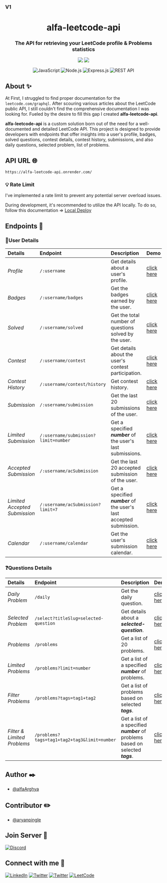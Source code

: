 ### V1

<h1 align="center">alfa-leetcode-api</h1>
<div align="center">

### The API for retrieving your LeetCode profile & Problems statistics

<img src="https://img.shields.io/badge/License-MIT-green.svg"/>
<img src="https://img.shields.io/npm/v/npm.svg?logo=nodedotjs"/>

![JavaScript](https://img.shields.io/badge/javascript-%2320232a.svg?style=for-the-badge&logo=javascript&logoColor=%23F7DF1E)
![Node.js](https://img.shields.io/badge/Node.js-%2320232a?style=for-the-badge&logo=node.js&logoColor=43853D)
![Express.js](https://img.shields.io/badge/express-%2320232a.svg?style=for-the-badge&logo=express&logoColor=%23F7DF1E)
![REST API](https://img.shields.io/badge/RestApi-%2320232a.svg?style=for-the-badge&logo=restAPI&logoColor=%23F7DF1E)

</div>

## About ✨

At First, I struggled to find proper documentation for the `leetcode.com/graphql`. After scouring various articles about the LeetCode public API, I still couldn't find the comprehensive documentation I was looking for. Fueled by the desire to fill this gap I created **alfa-leetcode-api**.

**alfa-leetcode-api** is a custom solution born out of the need for a well-documented and detailed LeetCode API. This project is designed to provide developers with endpoints that offer insights into a user's profile, badges, solved questions, contest details, contest history, submissions, and also daily questions, selected problem, list of problems.

## API URL 🌐

```
https://alfa-leetcode-api.onrender.com/
```

### 💡 Rate Limit

I've implemented a rate limit to prevent any potential server overload issues.

During development, it's recommended to utilize the API locally. To do so, follow this documentation => <a href="CONTRIBUTING.md" target="_blank">Local Deploy</a>

## Endpoints 🚀

### 👤User Details

| Details                       | Endpoint                             | Description                                                          | Demo                                                              |
| :---------------------------- | :----------------------------------- | :------------------------------------------------------------------- | ----------------------------------------------------------------- |
| _Profile_                     | `/:username`                         | Get details about a user's profile.                                  | <a href="./public/demo/demo2.png" target="_blank">click here</a>  |
| _Badges_                      | `/:username/badges`                  | Get the badges earned by the user.                                   | <a href="./public/demo/demo3.png" target="_blank">click here</a>  |
| _Solved_                      | `/:username/solved`                  | Get the total number of questions solved by the user.                | <a href="./public/demo/demo4.png" target="_blank">click here</a>  |
| _Contest_                     | `/:username/contest`                 | Get details about the user's contest participation.                  | <a href="./public/demo/demo5.png" target="_blank">click here</a>  |
| _Contest History_             | `/:username/contest/history`         | Get contest history.                                                 | <a href="./public/demo/demo6.png" target="_blank">click here</a>  |
| _Submission_                  | `/:username/submission`              | Get the last 20 submissions of the user.                             | <a href="./public/demo/demo7.png" target="_blank">click here</a>  |
| _Limited Submission_          | `/:username/submission?limit=number` | Get a specified **_number_** of the user's last submissions.         | <a href="./public/demo/demo8.png" target="_blank">click here</a>  |
| _Accepted Submission_         | `/:username/acSubmission`            | Get the last 20 accepted submission of the user.                     | <a href="./public/demo/demo16.png" target="_blank">click here</a> |
| _Limited Accepted Submission_ | `/:username/acSubmission?limit=7`    | Get a specified **_number_** of the user's last accepted submission. | <a href="./public/demo/demo17.png" target="_blank">click here</a> |
| _Calendar_                    | `/:username/calendar`                | Get the user's submission calendar.                                  | <a href="./public/demo/demo9.png" target="_blank">click here</a>  |

### ❓Questions Details

| Details                     | Endpoint                                     | Description                                                                      | Demo                                                              |
| :-------------------------- | :------------------------------------------- | :------------------------------------------------------------------------------- | ----------------------------------------------------------------- |
| _Daily Problem_             | `/daily`                                     | Get the daily question.                                                          | <a href="./public/demo/demo10.png" target="_blank">click here</a> |
| _Selected Problem_          | `/select?titleSlug=selected-question`        | Get details about a **_selected-question_**.                                     | <a href="./public/demo/demo11.png" target="_blank">click here</a> |
| _Problems_                  | `/problems`                                  | Get a list of 20 problems.                                                       | <a href="./public/demo/demo12.png" target="_blank">click here</a> |
| _Limited Problems_          | `/problems?limit=number`                     | Get a list of a specified **_number_** of problems.                              | <a href="./public/demo/demo13.png" target="_blank">click here</a> |
| _Filter Problems_           | `/problems?tags=tag1+tag2`                   | Get a list of problems based on selected **_tags_**.                             | <a href="./public/demo/demo14.png" target="_blank">click here</a> |
| _Filter & Limited Problems_ | `/problems?tags=tag1+tag2+tag3&limit=number` | Get a list of a specified **_number_** of problems based on selected **_tags_**. | <a href="./public/demo/demo15.png" target="_blank">click here</a> |

## Author ✒️

- [@alfaArghya](https://www.github.com/alfaArghya)

## Contributor ✏️

- [@aryanpingle](https://www.github.com/aryanpingle)

## Join Server 💬

[![Discord](https://img.shields.io/badge/discord-%2320232a.svg?style=normal&logo=discord&logoColor=%230077B5)](https://discord.gg/GJ6YM4zrBt)

## Connect with me 📲

[![LinkedIn](https://img.shields.io/badge/linkedin-%2320232a.svg?style=normal&logo=linkedIn&logoColor=%230077B5)](https://linkedin.com/in/alfaarghya)
[![Twitter](https://img.shields.io/badge/twitter-%2320232a.svg?style=normal&logo=twitter&logoColor=%230077B5)](https://twitter.com/alfa_arghya)
[![Twitter](https://img.shields.io/badge/Instagram-%2320232a.svg?style=normal&logo=instagram&logoColor=white)](https://www.instagram.com/alfaarghya)
[![LeetCode](https://img.shields.io/badge/LeetCode-%2320232a.svg?style=normal&logo=LeetCode&logoColor=%FFA116)](https://leetcode.com/alfa_arghya/)
